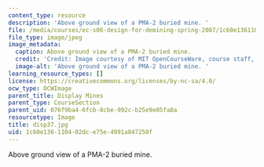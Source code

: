 ```yaml
---
content_type: resource
description: 'Above ground view of a PMA-2 buried mine. '
file: /media/courses/ec-s06-design-for-demining-spring-2007/1c60e136110402dce75e4991a847250f_disp37.jpg
file_type: image/jpeg
image_metadata:
  caption: Above ground view of a PMA-2 buried mine.
  credit: 'Credit: Image courtesy of MIT OpenCourseWare, course staff, and students.'
  image-alt: 'Above ground view of a PMA-2 buried mine. '
learning_resource_types: []
license: https://creativecommons.org/licenses/by-nc-sa/4.0/
ocw_type: OCWImage
parent_title: Display Mines
parent_type: CourseSection
parent_uid: 076f9ba4-6fcb-8cbe-992c-b25e9e05fa8a
resourcetype: Image
title: disp37.jpg
uid: 1c60e136-1104-02dc-e75e-4991a847250f
---
```

Above ground view of a PMA-2 buried mine. 